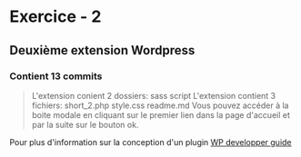 # Exercice - 2
## Deuxième extension Wordpress
### Contient 13 commits


> L'extension conient 2 dossiers:
sass
script
> L'extension contient 3 fichiers:
short_2.php
style.css
readme.md
> Vous pouvez accéder à la boite modale en cliquant sur le premier lien dans la page d'accueil et par la suite sur le bouton ok.


Pour plus d'information sur la conception d'un plugin
[WP developper guide](https://wordpress.org/plugins/)